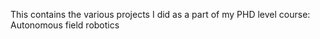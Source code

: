 This contains the various projects I did as a part of my PHD level course: Autonomous field robotics
